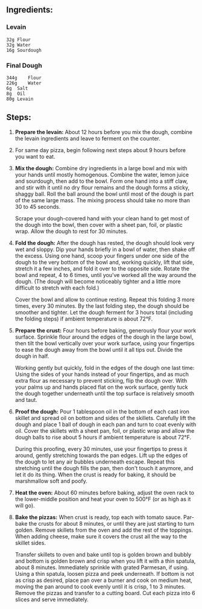 ## Ingredients:
### Levain
	32g	Flour
	32g	Water
	16g	Sourdough
### Final Dough
	344g	Flour
	226g	Water
	6g	Salt
	8g	Oil
	80g	Levain

## Steps:
1. **Prepare the levain:** About 12 hours before you mix the dough, combine the levain ingredients and leave to ferment on the counter.

2. For same day pizza, begin following next steps about 9 hours before you want to eat.

3. **Mix the dough:** Combine dry ingredients in a large bowl and mix with your hands until mostly homogenous. Combine the water, lemon juice and sourdough, then add to the bowl. Form one hand into a stiff claw, and stir with it until no dry flour remains and the dough forms a sticky, shaggy ball. Roll the ball around the bowl until most of the dough is part of the same large mass. The mixing process should take no more than 30 to 45 seconds.

	Scrape your dough-covered hand with your clean hand to get most of the dough into the bowl, then cover with a sheet pan, foil, or plastic wrap. Allow the dough to rest for 30 minutes.

4. **Fold the dough:** After the dough has rested, the dough should look very wet and sloppy. Dip your hands briefly in a bowl of water, then shake off the excess. Using one hand, scoop your fingers under one side of the dough to the very bottom of the bowl and, working quickly, lift that side, stretch it a few inches, and fold it over to the opposite side. Rotate the bowl and repeat, 4 to 6 times, until you’ve worked all the way around the dough. (The dough will become noticeably tighter and a little more difficult to stretch with each fold.)

	Cover the bowl and allow to continue resting. Repeat this folding 3 more times, every 30 minutes. By the last folding step, the dough should be smoother and tighter. Let the dough ferment for 3 hours total (including the folding steps) if ambient temperature is about 72°F.

5. **Prepare the crust:** Four hours before baking, generously flour your work surface. Sprinkle flour around the edges of the dough in the large bowl, then tilt the bowl vertically over your work surface, using your fingertips to ease the dough away from the bowl until it all tips out. Divide the dough in half.

	Working gently but quickly, fold in the edges of the dough one last time: Using the sides of your hands instead of your fingertips, and as much extra flour as necessary to prevent sticking, flip the dough over. With your palms up and hands placed flat on the work surface, gently tuck the dough together underneath until the top surface is relatively smooth and taut.

6. **Proof the dough:** Pour 1 tablespoon oil in the bottom of each cast iron skillet and spread oil on bottom and sides of the skillets. Carefully lift the dough and place 1 ball of dough in each pan and turn to coat evenly with oil. Cover the skillets with a sheet pan, foil, or plastic wrap and allow the dough balls to rise about 5 hours if ambient temperature is about 72°F.

	During this proofing, every 30 minutes, use your fingertips to press it around, gently stretching towards the pan edges. Lift up the edges of the dough to let any air bubbles underneath escape. Repeat this stretching until the dough fills the pan, then don't touch it anymore, and let it do its thing. When the crust is ready for baking, it should be marshmallow soft and poofy.

7. **Heat the oven:** About 60 minutes before baking, adjust the oven rack to the lower-middle position and heat your oven to 500°F (or as high as it will go).

8. **Bake the pizzas:** When crust is ready, top each with tomato sauce. Par-bake the crusts for about 8 minutes, or until they are just starting to turn golden. Remove skillets from the oven and add the rest of the toppings. When adding cheese, make sure it covers the crust all the way to the skillet sides.

	Transfer skillets to oven and bake until top is golden brown and bubbly and bottom is golden brown and crisp when you lift it with a thin spatula, about 8 minutes. Immediately sprinkle with grated Parmesan, if using. Using a thin spatula, loosen pizza and peek underneath. If bottom is not as crisp as desired, place pan over a burner and cook on medium heat, moving the pan around to cook evenly until it is crisp, 1 to 3 minutes. Remove the pizzas and transfer to a cutting board. Cut each pizza into 6 slices and serve immediately.
